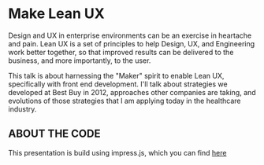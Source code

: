 Make Lean UX
============

Design and UX in enterprise environments can be an exercise in heartache and pain. Lean UX is a set of principles to help Design, UX, and Engineering work better together, so that improved results can be delivered to the business, and more importantly, to the user.

This talk is about harnessing the "Maker" spirit to enable Lean UX, specifically with front end development. I'll talk about strategies we developed at Best Buy in 2012, approaches other companies are taking, and evolutions of those strategies that I am applying today in the healthcare industry.

ABOUT THE CODE
--------------

This presentation is build using impress.js, which you can find [here](http://github.com/bartaz/impress.js)
